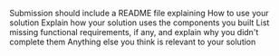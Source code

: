 Submission should include a README file explaining
How to use your solution
Explain how your solution uses the components you built
List missing functional requirements, if any, and explain why you didn't complete them
Anything else you think is relevant to your solution
